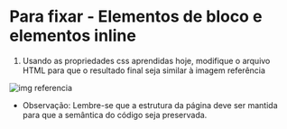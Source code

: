 # Para fixar - Elementos de bloco e elementos inline

1. Usando as propriedades css aprendidas hoje, modifique o arquivo HTML para que o resultado final seja similar à imagem referência

![img referencia](https://assets.app.betrybe.com/fundamentals/html-css/images/podium-final-fdcdc425aade8216b9e3c4b0eab234fc.png)

- Observação: Lembre-se que a estrutura da página deve ser mantida para que a semântica do código seja preservada.
